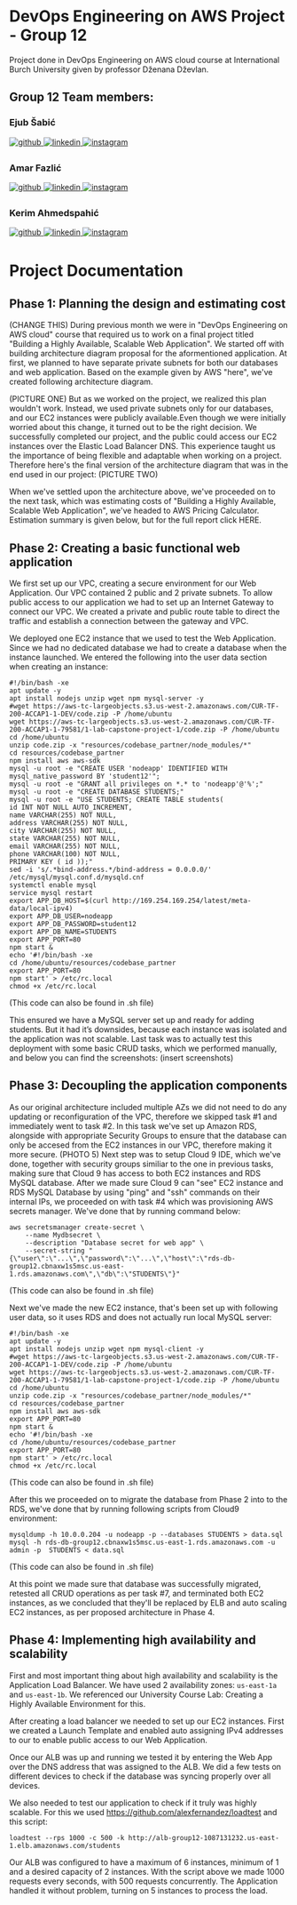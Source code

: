  # DevOps Engineering on AWS Project - Group 12
 
Project done in DevOps Engineering on AWS cloud course at International Burch University given by professor Dženana Dževlan.
 
## Group 12 Team members:
 
 
### Ejub Šabić  
<a href="https://github.com/https://github.com/saba8814" target="_blank">
<img src=https://img.shields.io/badge/github-%2324292e.svg?&style=for-the-badge&logo=github&logoColor=white alt=github style="margin-bottom: 5px;" />
</a>
<a href="https://linkedin.com/in/https://www.linkedin.com/in/ejub-sabic/" target="_blank">
<img src=https://img.shields.io/badge/linkedin-%231E77B5.svg?&style=for-the-badge&logo=linkedin&logoColor=white alt=linkedin style="margin-bottom: 5px;" />
</a>
<a href="https://instagram.com/ejub.sabic" target="_blank">
<img src=https://img.shields.io/badge/instagram-%23000000.svg?&style=for-the-badge&logo=instagram&logoColor=white alt=instagram style="margin-bottom: 5px;" />
</a>  
 
 
 
 
### Amar Fazlić  
<a href="https://github.com/https://github.com/amar-exe" target="_blank">
<img src=https://img.shields.io/badge/github-%2324292e.svg?&style=for-the-badge&logo=github&logoColor=white alt=github style="margin-bottom: 5px;" />
</a>
<a href="https://linkedin.com/in/https://www.linkedin.com/in/amar-fazlic-84b747184/" target="_blank">
<img src=https://img.shields.io/badge/linkedin-%231E77B5.svg?&style=for-the-badge&logo=linkedin&logoColor=white alt=linkedin style="margin-bottom: 5px;" />
</a>
<a href="https://instagram.com/amar.exe" target="_blank">
<img src=https://img.shields.io/badge/instagram-%23000000.svg?&style=for-the-badge&logo=instagram&logoColor=white alt=instagram style="margin-bottom: 5px;" />
</a>  
 
 
 
 
### Kerim Ahmedspahić  
<a href="https://github.com/Kerim357" target="_blank">
<img src=https://img.shields.io/badge/github-%2324292e.svg?&style=for-the-badge&logo=github&logoColor=white alt=github style="margin-bottom: 5px;" />
</a>
<a href="https://www.linkedin.com/in/kerim-ahmedspahic-35052b229/" target="_blank">
<img src=https://img.shields.io/badge/linkedin-%231E77B5.svg?&style=for-the-badge&logo=linkedin&logoColor=white alt=linkedin style="margin-bottom: 5px;" />
</a>
<a href="https://www.instagram.com/_kerim357/" target="_blank">
<img src=https://img.shields.io/badge/instagram-%23000000.svg?&style=for-the-badge&logo=instagram&logoColor=white alt=instagram style="margin-bottom: 5px;" />
</a>  
 
 
<br/>  
 
# Project Documentation
## Phase 1: Planning the design and estimating cost
(CHANGE THIS)
During previous month we were in "DevOps Engineering on AWS cloud" course that required us to work on a final project titled "Building a Highly Available, Scalable Web Application". We started off with building architecture diagram proposal for the aformentioned application.
At first, we planned to have separate private subnets for both our databases and web application. Based on the example given by AWS "here", we've created following architecture diagram.
 
(PICTURE ONE)
But as we worked on the project, we realized this plan wouldn't work. Instead, we used private subnets only for our databases, and our EC2 instances were publicly available.Even though we were initially worried about this change, it turned out to be the right decision. We successfully completed our project, and the public could access our EC2 instances over the Elastic Load Balancer DNS. This experience taught us the importance of being flexible and adaptable when working on a project. Therefore here's the final version of the architecture diagram that was in the end used in our project:
(PICTURE TWO)
 
When we've settled upon the architecture above, we've proceeded on to the next task, which was estimating costs of "Building a Highly Available, Scalable Web Application", we've headed to AWS Pricing Calculator. Estimation summary is given below, but for the full report click HERE.
## Phase 2: Creating a basic functional web application
We first set up our VPC, creating a secure environment for our Web Application. Our VPC contained 2 public and 2 private subnets. To allow public access to our application we had to set up an Internet Gateway to connect our VPC. We created a private and public route table to direct the traffic and establish a connection between the gateway and VPC.
 
We deployed one EC2 instance that we used to test the Web Application. Since we had no dedicated database we had to create a database when the instance launched. We entered the following into the user data section when creating an instance:
```
#!/bin/bash -xe
apt update -y
apt install nodejs unzip wget npm mysql-server -y
#wget https://aws-tc-largeobjects.s3.us-west-2.amazonaws.com/CUR-TF-200-ACCAP1-1-DEV/code.zip -P /home/ubuntu
wget https://aws-tc-largeobjects.s3.us-west-2.amazonaws.com/CUR-TF-200-ACCAP1-1-79581/1-lab-capstone-project-1/code.zip -P /home/ubuntu
cd /home/ubuntu
unzip code.zip -x "resources/codebase_partner/node_modules/*"
cd resources/codebase_partner
npm install aws aws-sdk
mysql -u root -e "CREATE USER 'nodeapp' IDENTIFIED WITH mysql_native_password BY 'student12'";
mysql -u root -e "GRANT all privileges on *.* to 'nodeapp'@'%';"
mysql -u root -e "CREATE DATABASE STUDENTS;"
mysql -u root -e "USE STUDENTS; CREATE TABLE students(
id INT NOT NULL AUTO_INCREMENT,
name VARCHAR(255) NOT NULL,
address VARCHAR(255) NOT NULL,
city VARCHAR(255) NOT NULL,
state VARCHAR(255) NOT NULL,
email VARCHAR(255) NOT NULL,
phone VARCHAR(100) NOT NULL,
PRIMARY KEY ( id ));"
sed -i 's/.*bind-address.*/bind-address = 0.0.0.0/' /etc/mysql/mysql.conf.d/mysqld.cnf
systemctl enable mysql
service mysql restart
export APP_DB_HOST=$(curl http://169.254.169.254/latest/meta-data/local-ipv4)
export APP_DB_USER=nodeapp
export APP_DB_PASSWORD=student12
export APP_DB_NAME=STUDENTS
export APP_PORT=80
npm start &
echo '#!/bin/bash -xe
cd /home/ubuntu/resources/codebase_partner
export APP_PORT=80
npm start' > /etc/rc.local
chmod +x /etc/rc.local
```
(This code can also be found in .sh file)
 
This ensured we have a MySQL server set up and ready for adding students. But it had it’s downsides, because each instance was isolated and the application was not scalable. Last task was to actually test this deployment with some basic CRUD tasks, which we performed manually, and below you can find the screenshots:
(insert screenshots)
## Phase 3: Decoupling the application components
As our original architecture included multiple AZs we did not need to do any updating or reconfiguration of the VPC, therefore we skipped task #1 and immediately went to task #2. In this task we've set up Amazon RDS, alongside with appropriate Security Groups to ensure that the database can only be accesed from the EC2 instances in our VPC, therefore making it more secure.
(PHOTO 5)
Next step was to setup Cloud 9 IDE, which we've done, together with security groups similiar to the one in previous tasks, making sure that Cloud 9 has access to both EC2 instances and RDS MySQL database. After we made sure Cloud 9 can "see" EC2 instance and RDS MySQL Database by using "ping" and "ssh" commands on their internal IPs, we proceeded on with task #4 which was provisioning AWS secrets manager. We've done that by running command below:
```
aws secretsmanager create-secret \
    --name Mydbsecret \
    --description "Database secret for web app" \
    --secret-string "{\"user\":\"...\",\"password\":\"...\",\"host\":\"rds-db-group12.cbnaxw1s5msc.us-east-1.rds.amazonaws.com\",\"db\":\"STUDENTS\"}"
```
(This code can also be found in .sh file)
 
Next we've made the new EC2 instance, that's been set up with following user data, so it uses RDS and does not actually run local MySQL server:
```
#!/bin/bash -xe
apt update -y
apt install nodejs unzip wget npm mysql-client -y
#wget https://aws-tc-largeobjects.s3.us-west-2.amazonaws.com/CUR-TF-200-ACCAP1-1-DEV/code.zip -P /home/ubuntu
wget https://aws-tc-largeobjects.s3.us-west-2.amazonaws.com/CUR-TF-200-ACCAP1-1-79581/1-lab-capstone-project-1/code.zip -P /home/ubuntu
cd /home/ubuntu
unzip code.zip -x "resources/codebase_partner/node_modules/*"
cd resources/codebase_partner
npm install aws aws-sdk
export APP_PORT=80
npm start &
echo '#!/bin/bash -xe
cd /home/ubuntu/resources/codebase_partner
export APP_PORT=80
npm start' > /etc/rc.local
chmod +x /etc/rc.local
```
(This code can also be found in .sh file)
 
After this we proceeded on to migrate the database from Phase 2 into to the RDS, we've done that by running following scripts from Cloud9 environment:
 
```
mysqldump -h 10.0.0.204 -u nodeapp -p --databases STUDENTS > data.sql
mysql -h rds-db-group12.cbnaxw1s5msc.us-east-1.rds.amazonaws.com -u admin -p  STUDENTS < data.sql
```
(This code can also be found in .sh file)
 
At this point we made sure that database was successfully migrated, retested all CRUD operations as per task #7, and terminated both EC2 instances, as we concluded that they'll be replaced by ELB and auto scaling EC2 instances, as per proposed architecture in Phase 4. 
## Phase 4: Implementing high availability and scalability
 First and most important thing about high availability and scalability is the Application Load Balancer. We have used 2 availability zones: ```us-east-1a``` and ```us-east-1b```. We referenced our University Course Lab: Creating a Highly Available Environment for this.

After creating a load balancer we needed to set up our EC2 instances. First we created a Launch Template and enabled auto assigning IPv4 addresses to our to enable public access to our Web Application.

Once our ALB was up and running we tested it by entering the Web App over the DNS address that was assigned to the ALB. We did a few tests on different devices to check if the database was syncing properly over all devices.

We also needed to test our application to check if it truly was highly scalable. For this we used https://github.com/alexfernandez/loadtest and this script:
```
loadtest --rps 1000 -c 500 -k http://alb-group12-1087131232.us-east-1.elb.amazonaws.com/students
```

Our ALB was configured to have a maximum of 6 instances, minimum of 1 and a desired capacity of 2 instances. With the script above we made 1000 requests every seconds, with 500 requests concurrently. The Application handled it without problem, turning on 5 instances to process the load.